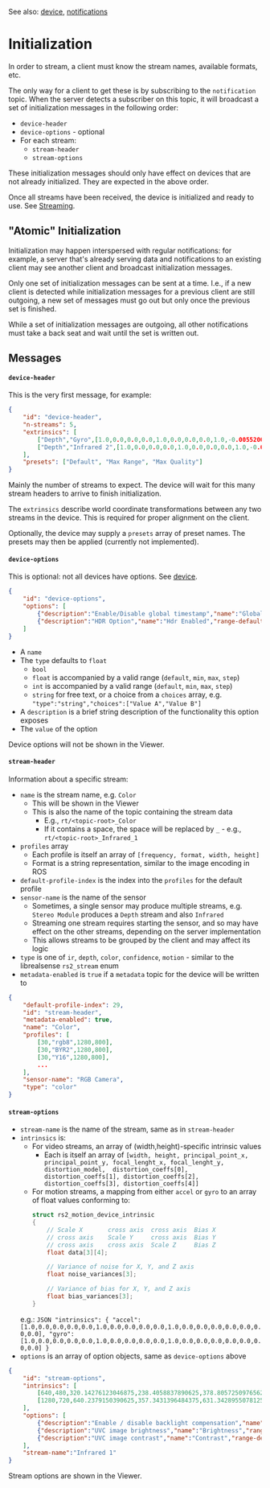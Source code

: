 
See also: [device](device.md), [notifications](notifications.md)


# Initialization

In order to stream, a client must know the stream names, available formats, etc.

The only way for a client to get these is by subscribing to the `notification` topic. When the server detects a subscriber on this topic, it will broadcast a set of initialization messages in the following order:

- `device-header`
- `device-options` - optional
- For each stream:
    - `stream-header`
    - `stream-options`

These initialization messages should only have effect on devices that are not already initialized. They are expected in the above order.

Once all streams have been received, the device is initialized and ready to use. See [Streaming](streaming.md).


## "Atomic" Initialization


Initialization may happen interspersed with regular notifications: for example, a server that's already serving data and notifications to an existing client may see another client and broadcast initialization messages.

Only one set of initialization messages can be sent at a time. I.e., if a new client is detected while initialization messages for a previous client are still outgoing, a new set of messages must go out but only once the previous set is finished.

While a set of initialization messages are outgoing, all other notifications must take a back seat and wait until the set is written out.


## Messages


#### `device-header`

This is the very first message, for example:

```JSON
{
    "id": "device-header",
    "n-streams": 5,
    "extrinsics": [
        ["Depth","Gyro",[1.0,0.0,0.0,0.0,1.0,0.0,0.0,0.0,1.0,-0.005520000122487545,0.005100000184029341,0.011739999987185001]]
        ["Depth","Infrared 2",[1.0,0.0,0.0,0.0,1.0,0.0,0.0,0.0,1.0,-0.04986396059393883,0.0,0.0]]
    ],
    "presets": ["Default", "Max Range", "Max Quality"]
}
```

Mainly the number of streams to expect. The device will wait for this many stream headers to arrive to finish initialization.

The `extrinsics` describe world coordinate transformations between any two streams in the device. This is required for proper alignment on the client.

Optionally, the device may supply a `presets` array of preset names. The presets may then be applied (currently not implemented).


#### `device-options`

This is optional: not all devices have options. See [device](device.md).

```JSON
{
    "id": "device-options",
    "options": [
        {"description":"Enable/Disable global timestamp","name":"Global Time Enabled","range-default":1.0,"range-max":1.0,"range-min":0.0,"range-step":1.0,"value":1.0},
        {"description":"HDR Option","name":"Hdr Enabled","range-default":0.0,"range-max":1.0,"range-min":0.0,"range-step":1.0,"value":0.0}
    ]
}
```

* A `name`
* The `type` defaults to `float`
    * `bool`
    * `float` is accompanied by a valid range (`default`, `min`, `max`, `step`)
    * `int` is accompanied by a valid range (`default`, `min`, `max`, `step`)
    * `string` for free text, or a choice from a `choices` array, e.g. `"type":"string","choices":["Value A","Value B"]`
* A `description` is a brief string description of the functionality this option exposes
* The `value` of the option

Device options will not be shown in the Viewer.


#### `stream-header`

Information about a specific stream:
- `name` is the stream name, e.g. `Color`
    - This will be shown in the Viewer
    - This is also the name of the topic containing the stream data
        - E.g., `rt/<topic-root>_Color`
        - If it contains a space, the space will be replaced by `_` - e.g., `rt/<topic-root>_Infrared_1`
- `profiles` array
    - Each profile is itself an array of `[frequency, format, width, height]`
    - Format is a string representation, similar to the image encoding in ROS
- `default-profile-index` is the index into the `profiles` for the default profile
- `sensor-name` is the name of the sensor
    - Sometimes, a single sensor may produce multiple streams, e.g. `Stereo Module` produces a `Depth` stream and also `Infrared`
    - Streaming one stream requires starting the sensor, and so may have effect on the other streams, depending on the server implementation
    - This allows streams to be grouped by the client and may affect its logic
- `type` is one of `ir`, `depth`, `color`, `confidence`, `motion` - similar to the librealsense `rs2_stream` enum
- `metadata-enabled` is `true` if a `metadata` topic for the device will be written to


```JSON
{
    "default-profile-index": 29,
    "id": "stream-header",
    "metadata-enabled": true,
    "name": "Color",
    "profiles": [
        [30,"rgb8",1280,800],
        [30,"BYR2",1280,800],
        [30,"Y16",1280,800],
        ...
    ],
    "sensor-name": "RGB Camera",
    "type": "color"
}
```

#### `stream-options`

- `stream-name` is the name of the stream, same as in `stream-header`
- `intrinsics` is:
    - For video streams, an array of (width,height)-specific intrinsic values
        - Each is itself an array of `[width, height, principal_point_x, principal_point_y, focal_lenght_x, focal_lenght_y, distortion_model,  distortion_coeffs[0], distortion_coeffs[1], distortion_coeffs[2], distortion_coeffs[3], distortion_coeffs[4]]`
    - For motion streams, a mapping from either `accel` or `gyro` to an array of float values conforming to:
      ```C++
      struct rs2_motion_device_intrinsic
      {
          // Scale X       cross axis  cross axis  Bias X
          // cross axis    Scale Y     cross axis  Bias Y
          // cross axis    cross axis  Scale Z     Bias Z
          float data[3][4];

          // Variance of noise for X, Y, and Z axis
          float noise_variances[3];  

          // Variance of bias for X, Y, and Z axis
          float bias_variances[3];   
      }
      ```
    e.g.:
      ```JSON
      "intrinsics": {
          "accel": [1.0,0.0,0.0,0.0,0.0,1.0,0.0,0.0,0.0,0.0,1.0,0.0,0.0,0.0,0.0,0.0,0.0,0.0],
          "gyro": [1.0,0.0,0.0,0.0,0.0,1.0,0.0,0.0,0.0,0.0,1.0,0.0,0.0,0.0,0.0,0.0,0.0,0.0]
      }
      ```
- `options` is an array of option objects, same as `device-options` above

```JSON
{
    "id": "stream-options",
    "intrinsics": [
        [640,480,320.14276123046875,238.4058837890625,378.80572509765625,378.80572509765625,4,0.0,0.0,0.0,0.0,0.0],
        [1280,720,640.2379150390625,357.3431396484375,631.3428955078125,631.3428955078125,4,0.0,0.0,0.0,0.0,0.0]
    ],
    "options": [
        {"description":"Enable / disable backlight compensation","name":"Backlight Compensation","range-default":0.0,"range-max":1.0,"range-min":0.0,"range-step":1.0,"value":0.0},
        {"description":"UVC image brightness","name":"Brightness","range-default":0.0,"range-max":64.0,"range-min":-64.0,"range-step":1.0,"value":0.0},
        {"description":"UVC image contrast","name":"Contrast","range-default":50.0,"range-max":100.0,"range-min":0.0,"range-step":1.0,"value":50.0}
    ],
    "stream-name":"Infrared 1"
}
```

Stream options are shown in the Viewer.
